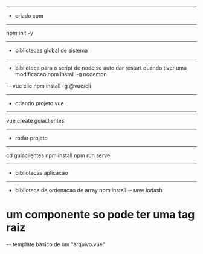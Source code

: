 --- ---------------------------------------------------
- criado com
--- ---------------------------------------------------
npm init -y

--- ---------------------------------------------------
- bibliotecas global de sistema
--- ---------------------------------------------------
- biblioteca para o script de node se auto dar restart quando tiver uma modificacao
 npm install -g nodemon 
  
 -- vue clie
 npm install -g @vue/cli
 
 --- ---------------------------------------------------
 - criando projeto vue
 --- ---------------------------------------------------
vue create guiaclientes

 --- ---------------------------------------------------
 - rodar projeto
 --- ---------------------------------------------------
 cd guiaclientes
 npm install
 npm run serve

 --- ---------------------------------------------------
 - bibliotecas aplicacao
 --- ---------------------------------------------------
 - biblioteca de ordenacao de array
 npm install --save lodash
 
 
 


# um componente so pode ter uma tag raiz

-- template basico de um "arquivo.vue"
<template>
    <div>
        
    </div>
</template>

<script>
    export default {
        
    }
</script>

<style>
    
</style>